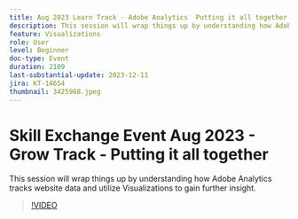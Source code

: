 ```yaml
---
title: Aug 2023 Learn Track - Adobe Analytics  Putting it all together
description: This session will wrap things up by understanding how Adobe Analytics tracks website data and utilize Visualizations to gain further insight.
feature: Visualizations
role: User
level: Beginner
doc-type: Event
duration: 2109
last-substantial-update: 2023-12-11
jira: KT-14654
thumbnail: 3425988.jpeg
---
```


# Skill Exchange Event Aug 2023 - Grow Track - Putting it all together

This session will wrap things up by understanding how Adobe Analytics tracks website data and utilize Visualizations to gain further insight.

>[!VIDEO](https://video.tv.adobe.com/v/3425988/?learn=on)
